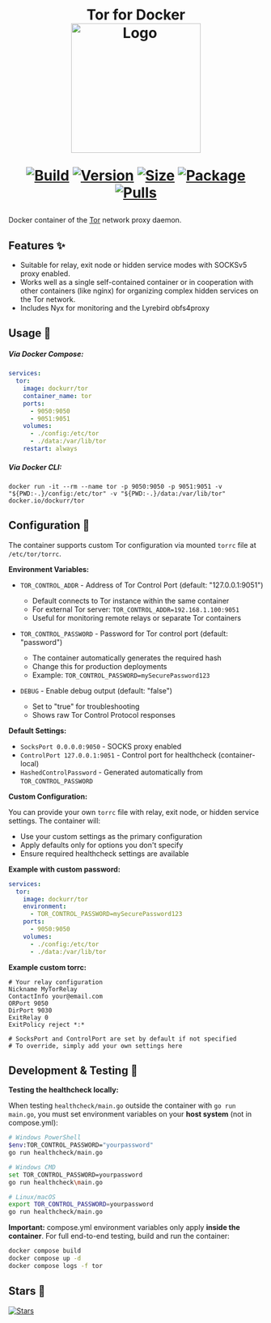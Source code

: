 <h1 align="center">Tor for Docker<br />
<div align="center">
<a href="https://github.com/dockur/tor"><img src="https://raw.githubusercontent.com/dockur/tor/master/.github/logo.png" title="Logo" style="max-width:100%;" width="256" /></a>
</div>
<div align="center">
  
[![Build]][build_url]
[![Version]][tag_url]
[![Size]][tag_url]
[![Package]][pkg_url]
[![Pulls]][hub_url]

</div></h1>

Docker container of the [Tor](https://www.torproject.org/) network proxy daemon.

## Features ✨

  - Suitable for relay, exit node or hidden service modes with SOCKSv5 proxy enabled.
  - Works well as a single self-contained container or in cooperation with other containers (like nginx) for organizing complex hidden services on the Tor network.
  - Includes Nyx for monitoring and the Lyrebird obfs4proxy

## Usage  🐳

##### Via Docker Compose:

```yaml
services:
  tor:
    image: dockurr/tor
    container_name: tor
    ports:
      - 9050:9050
      - 9051:9051
    volumes:
      - ./config:/etc/tor
      - ./data:/var/lib/tor
    restart: always
```

##### Via Docker CLI:

```shell
docker run -it --rm --name tor -p 9050:9050 -p 9051:9051 -v "${PWD:-.}/config:/etc/tor" -v "${PWD:-.}/data:/var/lib/tor" docker.io/dockurr/tor
```

## Configuration 🔧

The container supports custom Tor configuration via mounted `torrc` file at `/etc/tor/torrc`.

**Environment Variables:**

- `TOR_CONTROL_ADDR` - Address of Tor Control Port (default: "127.0.0.1:9051")
  - Default connects to Tor instance within the same container
  - For external Tor server: `TOR_CONTROL_ADDR=192.168.1.100:9051`
  - Useful for monitoring remote relays or separate Tor containers

- `TOR_CONTROL_PASSWORD` - Password for Tor control port (default: "password")
  - The container automatically generates the required hash
  - Change this for production deployments
  - Example: `TOR_CONTROL_PASSWORD=mySecurePassword123`

- `DEBUG` - Enable debug output (default: "false")
  - Set to "true" for troubleshooting
  - Shows raw Tor Control Protocol responses

**Default Settings:**

- `SocksPort 0.0.0.0:9050` - SOCKS proxy enabled
- `ControlPort 127.0.0.1:9051` - Control port for healthcheck (container-local)
- `HashedControlPassword` - Generated automatically from `TOR_CONTROL_PASSWORD`

**Custom Configuration:**

You can provide your own `torrc` file with relay, exit node, or hidden service settings. The container will:
- Use your custom settings as the primary configuration
- Apply defaults only for options you don't specify
- Ensure required healthcheck settings are available

**Example with custom password:**

```yaml
services:
  tor:
    image: dockurr/tor
    environment:
      - TOR_CONTROL_PASSWORD=mySecurePassword123
    ports:
      - 9050:9050
    volumes:
      - ./config:/etc/tor
      - ./data:/var/lib/tor
```

**Example custom torrc:**

```
# Your relay configuration
Nickname MyTorRelay
ContactInfo your@email.com
ORPort 9050
DirPort 9030
ExitRelay 0
ExitPolicy reject *:*

# SocksPort and ControlPort are set by default if not specified
# To override, simply add your own settings here
```

## Development & Testing 🧪

**Testing the healthcheck locally:**

When testing `healthcheck/main.go` outside the container with `go run main.go`, you must set environment variables on your **host system** (not in compose.yml):

```bash
# Windows PowerShell
$env:TOR_CONTROL_PASSWORD="yourpassword"
go run healthcheck/main.go

# Windows CMD
set TOR_CONTROL_PASSWORD=yourpassword
go run healthcheck\main.go

# Linux/macOS
export TOR_CONTROL_PASSWORD=yourpassword
go run healthcheck/main.go
```

**Important:** compose.yml environment variables only apply **inside the container**. For full end-to-end testing, build and run the container:

```bash
docker compose build
docker compose up -d
docker compose logs -f tor
```

## Stars 🌟
[![Stars](https://starchart.cc/dockur/tor.svg?variant=adaptive)](https://starchart.cc/dockur/tor)

[build_url]: https://github.com/dockur/tor/
[hub_url]: https://hub.docker.com/r/dockurr/tor/
[tag_url]: https://hub.docker.com/r/dockurr/tor/tags
[pkg_url]: https://github.com/dockur/tor/pkgs/container/tor

[Build]: https://github.com/dockur/tor/actions/workflows/build.yml/badge.svg
[Size]: https://img.shields.io/docker/image-size/dockurr/tor/latest?color=066da5&label=size
[Pulls]: https://img.shields.io/docker/pulls/dockurr/tor.svg?style=flat&label=pulls&logo=docker
[Version]: https://img.shields.io/docker/v/dockurr/tor/latest?arch=amd64&sort=semver&color=066da5
[Package]: https://img.shields.io/badge/dynamic/json?url=https%3A%2F%2Fipitio.github.io%2Fbackage%2Fdockur%2Ftor%2Ftor.json&query=%24.downloads&logo=github&style=flat&color=066da5&label=pulls
